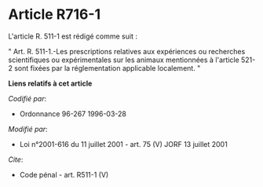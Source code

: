 # Article R716-1

L'article R. 511-1 est rédigé comme suit : 

" Art. R. 511-1.-Les prescriptions relatives aux expériences ou recherches scientifiques ou expérimentales sur les animaux
mentionnées à l'article 521-2 sont fixées par la réglementation applicable localement. "

**Liens relatifs à cet article**

_Codifié par_:

  - Ordonnance 96-267 1996-03-28

_Modifié par_:

  - Loi n°2001-616 du 11 juillet 2001 - art. 75 (V) JORF 13 juillet 2001

_Cite_:

  - Code pénal - art. R511-1 (V)
